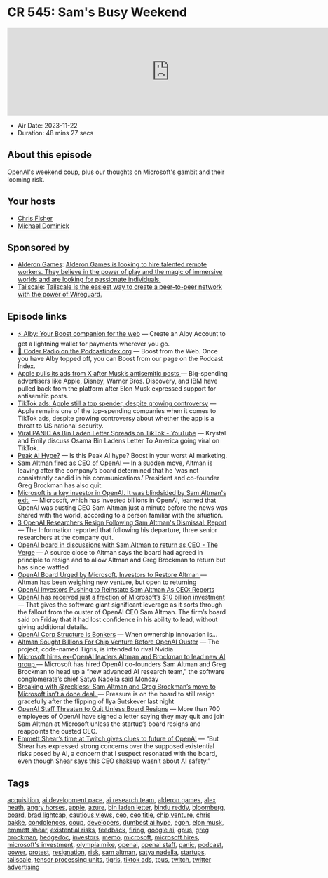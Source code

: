 # CR 545: Sam's Busy Weekend

<iframe src="https://player.fireside.fm/v2/MLf2ZzhC+yBQiRNSC?theme=dark" width="740" height="200" frameborder="0" scrolling="no"></iframe>

* Air Date: 2023-11-22
* Duration: 48 mins 27 secs

## About this episode

OpenAI's weekend coup, plus our thoughts on Microsoft's gambit and their looming risk.

## Your hosts
* [Chris Fisher](https://coder.show/hosts/chrislas)
* [Michael Dominick](https://coder.show/hosts/michael)

## Sponsored by

  * [Alderon Games](https://alderon.games/coder): [Alderon Games is looking to hire talented remote workers. They believe in the power of play and the magic of immersive worlds and are looking for passionate individuals.](https://alderon.games/coder)
  * [Tailscale](https://tailscale.com/coder): [Tailscale is the easiest way to create a peer-to-peer network with the power of Wireguard. ](https://tailscale.com/coder)



## Episode links

  * [⚡ Alby: Your Boost companion for the web](https://getalby.com/ "⚡ Alby: Your Boost companion for the web") — Create an Alby Account to get a lightning wallet for payments wherever you go. 
  * [🎉 Coder Radio on the Podcastindex.org](https://podcastindex.org/podcast/487548 "🎉 Coder Radio on the Podcastindex.org") — Boost from the Web. Once you have Alby topped off, you can Boost from our page on the Podcast Index.
  * [Apple pulls its ads from X after Musk’s antisemitic posts ](https://www.theverge.com/2023/11/17/23965928/apple-x-ads-elon-musk-antisemitic-posts "Apple pulls its ads from X after Musk’s antisemitic posts ") — Big-spending advertisers like Apple, Disney, Warner Bros. Discovery, and IBM have pulled back from the platform after Elon Musk expressed support for antisemitic posts.
  * [TikTok ads: Apple still a top spender, despite growing controversy](https://9to5mac.com/2023/04/06/tiktok-ads/ "TikTok ads: Apple still a top spender, despite growing controversy") — Apple remains one of the top-spending companies when it comes to TikTok ads, despite growing controversy about whether the app is a threat to US national security.
  * [Viral PANIC As Bin Laden Letter Spreads on TikTok - YouTube](https://www.youtube.com/watch?v=YkUpYBtwMMg "Viral PANIC As Bin Laden Letter Spreads on TikTok - YouTube") — Krystal and Emily discuss Osama Bin Ladens Letter To America going viral on TikTok. 
  * [Peak AI Hype?](https://twitter.com/frognaaut/status/1702821934784807013 "Peak AI Hype?") — Is this Peak AI hype? Boost in your worst AI marketing.
  * [Sam Altman fired as CEO of OpenAI ](https://www.theverge.com/2023/11/17/23965982/openai-ceo-sam-altman-fired "Sam Altman fired as CEO of OpenAI ") — In a sudden move, Altman is leaving after the company’s board determined that he ‘was not consistently candid in his communications.’ President and co-founder Greg Brockman has also quit.
  * [Microsoft is a key investor in OpenAI. It was blindsided by Sam Altman's exit.](https://www.axios.com/2023/11/17/microsoft-openai-sam-altman-ouster "Microsoft is a key investor in OpenAI. It was blindsided by Sam Altman's exit.") — Microsoft, which has invested billions in OpenAI, learned that OpenAI was ousting CEO Sam Altman just a minute before the news was shared with the world, according to a person familiar with the situation.
  * [3 OpenAI Researchers Resign Following Sam Altman's Dismissal: Report](https://www.businessinsider.com/3-open-ai-researchers-resign-sam-altman-dismissal-ceo-2023-11 "3 OpenAI Researchers Resign Following Sam Altman's Dismissal: Report") — The Information reported that following his departure, three senior researchers at the company quit.
  * [OpenAI board in discussions with Sam Altman to return as CEO - The Verge](https://www.theverge.com/2023/11/18/23967199/breaking-openai-board-in-discussions-with-sam-altman-to-return-as-ceo "OpenAI board in discussions with Sam Altman to return as CEO - The Verge") — A source close to Altman says the board had agreed in principle to resign and to allow Altman and Greg Brockman to return but has since waffled
  * [OpenAI Board Urged by Microsoft, Investors to Restore Altman ](https://www.bloomberg.com/news/articles/2023-11-18/openai-board-being-pressed-by-some-investors-to-reinstate-altman#xj4y7vzkg "OpenAI Board Urged by Microsoft, Investors to Restore Altman ") — Altman has been weighing new venture, but open to returning
  * [OpenAI Investors Pushing to Reinstate Sam Altman As CEO: Reports](https://www.businessinsider.com/sam-altman-openai-investors-ceo-board-chatgpt-2023-11 "OpenAI Investors Pushing to Reinstate Sam Altman As CEO: Reports")
  * [OpenAI has received just a fraction of Microsoft’s $10 billion investment](https://www.semafor.com/article/11/18/2023/openai-has-received-just-a-fraction-of-microsofts-10-billion-investment "OpenAI has received just a fraction of Microsoft’s $10 billion investment") — That gives the software giant significant leverage as it sorts through the fallout from the ouster of OpenAI CEO Sam Altman. The firm’s board said on Friday that it had lost confidence in his ability to lead, without giving additional details.
  * [OpenAI Corp Structure is Bonkers](https://twitter.com/dalmaer/status/1725911246392689120 "OpenAI Corp Structure is Bonkers") — When ownership innovation is…
  * [Altman Sought Billions For Chip Venture Before OpenAI Ouster](https://www.bloomberg.com/news/articles/2023-11-19/altman-sought-billions-for-ai-chip-venture-before-openai-ouster?sref=ZMFHsM5Z#xj4y7vzkg "Altman Sought Billions For Chip Venture Before OpenAI Ouster") — The project, code-named Tigris, is intended to rival Nvidia
  * [Microsoft hires ex-OpenAI leaders Altman and Brockman to lead new AI group ](https://techcrunch.com/2023/11/20/openai-co-founders-sam-altman-and-greg-brockman-to-join-microsoft/?guccounter=1 "Microsoft hires ex-OpenAI leaders Altman and Brockman to lead new AI group ") — Microsoft has hired OpenAI co-founders Sam Altman and Greg Brockman to head up a “new advanced AI research team,” the software conglomerate’s chief Satya Nadella said Monday
  * [Breaking with @reckless: Sam Altman and Greg Brockman’s move to Microsoft isn’t a done deal. ](https://twitter.com/alexeheath/status/1726677153469870290?s=46 "Breaking with @reckless: Sam Altman and Greg Brockman’s move to Microsoft isn’t a done deal. ") — Pressure is on the board to still resign gracefully after the flipping of Ilya Sutskever last night
  * [OpenAI Staff Threaten to Quit Unless Board Resigns](https://www.wired.com/story/openai-staff-walk-protest-sam-altman/ "OpenAI Staff Threaten to Quit Unless Board Resigns") — More than 700 employees of OpenAI have signed a letter saying they may quit and join Sam Altman at Microsoft unless the startup’s board resigns and reappoints the ousted CEO.
  * [Emmett Shear’s time at Twitch gives clues to future of OpenAI](https://www.fastcompany.com/90986299/emmett-shear-openi-former-employee "Emmett Shear’s time at Twitch gives clues to future of OpenAI") — “But Shear has expressed strong concerns over the supposed existential risks posed by AI, a concern that I suspect resonated with the board, even though Shear says this CEO shakeup wasn’t about AI safety.”



## Tags

[acquisition](https://coder.show/tags/acquisition), [ai development pace](https://coder.show/tags/ai%20development%20pace), [ai research team](https://coder.show/tags/ai%20research%20team), [alderon games](https://coder.show/tags/alderon%20games), [alex heath](https://coder.show/tags/alex%20heath), [angry horses](https://coder.show/tags/angry%20horses), [apple](https://coder.show/tags/apple), [azure](https://coder.show/tags/azure), [bin laden letter](https://coder.show/tags/bin%20laden%20letter), [bindu reddy](https://coder.show/tags/bindu%20reddy), [bloomberg](https://coder.show/tags/bloomberg), [board](https://coder.show/tags/board), [brad lightcap](https://coder.show/tags/brad%20lightcap), [cautious views](https://coder.show/tags/cautious%20views), [ceo](https://coder.show/tags/ceo), [ceo title](https://coder.show/tags/ceo%20title), [chip venture](https://coder.show/tags/chip%20venture), [chris bakke](https://coder.show/tags/chris%20bakke), [condolences](https://coder.show/tags/condolences), [coup](https://coder.show/tags/coup), [developers](https://coder.show/tags/developers), [dumbest ai hype](https://coder.show/tags/dumbest%20ai%20hype), [egon](https://coder.show/tags/egon), [elon musk](https://coder.show/tags/elon%20musk), [emmett shear](https://coder.show/tags/emmett%20shear), [existential risks](https://coder.show/tags/existential%20risks), [feedback](https://coder.show/tags/feedback), [firing](https://coder.show/tags/firing), [google ai](https://coder.show/tags/google%20ai), [gpus](https://coder.show/tags/gpus), [greg brockman](https://coder.show/tags/greg%20brockman), [hedgedoc](https://coder.show/tags/hedgedoc), [investors](https://coder.show/tags/investors), [memo](https://coder.show/tags/memo), [microsoft](https://coder.show/tags/microsoft), [microsoft hires](https://coder.show/tags/microsoft%20hires), [microsoft's investment](https://coder.show/tags/microsoft's%20investment), [olympia mike](https://coder.show/tags/olympia%20mike), [openai](https://coder.show/tags/openai), [openai staff](https://coder.show/tags/openai%20staff), [panic](https://coder.show/tags/panic), [podcast](https://coder.show/tags/podcast), [power](https://coder.show/tags/power), [protest](https://coder.show/tags/protest), [resignation](https://coder.show/tags/resignation), [risk](https://coder.show/tags/risk), [sam altman](https://coder.show/tags/sam%20altman), [satya nadella](https://coder.show/tags/satya%20nadella), [startups](https://coder.show/tags/startups), [tailscale](https://coder.show/tags/tailscale), [tensor processing units](https://coder.show/tags/tensor%20processing%20units), [tigris](https://coder.show/tags/tigris), [tiktok ads](https://coder.show/tags/tiktok%20ads), [tpus](https://coder.show/tags/tpus), [twitch](https://coder.show/tags/twitch), [twitter advertising](https://coder.show/tags/twitter%20advertising)